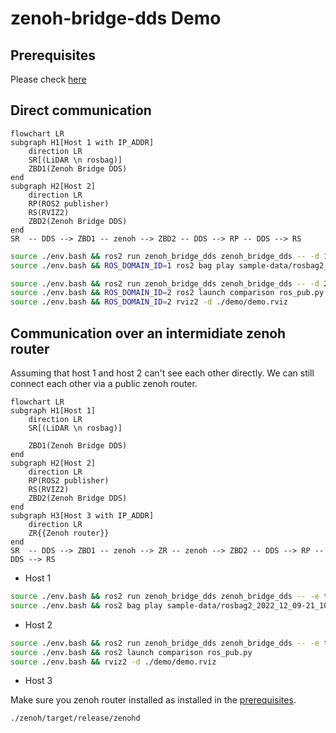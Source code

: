 # zenoh-bridge-dds Demo


## Prerequisites

Please check [here](../READMD.md)

## Direct communication

```mermaid
flowchart LR
subgraph H1[Host 1 with IP_ADDR]
    direction LR
    SR[(LiDAR \n rosbag)]
    ZBD1(Zenoh Bridge DDS)
end
subgraph H2[Host 2]
    direction LR
    RP(ROS2 publisher)
    RS(RVIZ2)
    ZBD2(Zenoh Bridge DDS)
end
SR  -- DDS --> ZBD1 -- zenoh --> ZBD2 -- DDS --> RP -- DDS --> RS
```
```bash
source ./env.bash && ros2 run zenoh_bridge_dds zenoh_bridge_dds -- -d 1 -l tcp/0.0.0.0:7447
source ./env.bash && ROS_DOMAIN_ID=1 ros2 bag play sample-data/rosbag2_2022_12_09-21_10_35_0.db3 --loop -r 1
```

```bash
source ./env.bash && ros2 run zenoh_bridge_dds zenoh_bridge_dds -- -d 2 -e tcp/IP_ADDR:7447
source ./env.bash && ROS_DOMAIN_ID=2 ros2 launch comparison ros_pub.py
source ./env.bash && ROS_DOMAIN_ID=2 rviz2 -d ./demo/demo.rviz
```

## Communication over an intermidiate zenoh router

Assuming  that host 1 and host 2 can't see each other directly. We can still connect each other via a public zenoh router.

```mermaid
flowchart LR
subgraph H1[Host 1]
    direction LR
    SR[(LiDAR \n rosbag)]

    ZBD1(Zenoh Bridge DDS)
end
subgraph H2[Host 2]
    direction LR
    RP(ROS2 publisher)
    RS(RVIZ2)
    ZBD2(Zenoh Bridge DDS)
end
subgraph H3[Host 3 with IP_ADDR]
    direction LR
    ZR{{Zenoh router}}
end
SR  -- DDS --> ZBD1 -- zenoh --> ZR -- zenoh --> ZBD2 -- DDS --> RP -- DDS --> RS
```

* Host 1

```bash
source ./env.bash && ros2 run zenoh_bridge_dds zenoh_bridge_dds -- -e tcp/IP_ADDR:7447
source ./env.bash && ros2 bag play sample-data/rosbag2_2022_12_09-21_10_35_0.db3 --loop -r 1
```

* Host 2

```bash
source ./env.bash && ros2 run zenoh_bridge_dds zenoh_bridge_dds -- -e tcp/IP_ADDR:7447
source ./env.bash && ros2 launch comparison ros_pub.py
source ./env.bash && rviz2 -d ./demo/demo.rviz
```

* Host 3

Make sure you zenoh router installed as installed in the [prerequisites](../README.md).

```bash
./zenoh/target/release/zenohd
```

